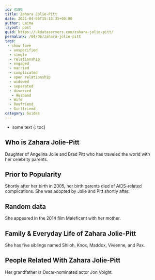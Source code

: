 ```yaml
---
id: 4189
title: Zahara Jolie-Pitt
date: 2021-04-06T15:13:35+00:00
author: Laima
layout: post
guid: https://ukdataservers.com/zahara-jolie-pitt/
permalink: /04/06/zahara-jolie-pitt
tags:
 - show love
  - unspecified
  - single
  - relationship
  - engaged
  - married
  - complicated
  - open relationship
  - widowed
  - separated
  - divorced
   - Husband
  - Wife
  - Boyfriend
  - Girlfriend
category: Guides
---
```


* some text
{: toc}


## Who is Zahara Jolie-Pitt
                  
                  
                  
Daughter of Angelina Jolie and Brad Pitt who has traveled the world with her celebrity parents.
                  
              
            
              
            
                
                
                
## Prior to Popularity
                  
                  
                  
Shortly after her birth in 2005, her birth parents died of AIDS-related complications. She was adopted by Jolie and Pitt shortly after.
                  
              
            
              
            
                
                
                
## Random data
                  
                  
                  
She appeared in the 2014 film Maleficent with her mother.
                  
              
            
              
            
                
                
                
## Family & Everyday Life of Zahara Jolie-Pitt
                  
                  
                  
She has five siblings named Shiloh, Knox, Maddox, Vivienne, and Pax.
                  
              
            
              
            
                
                
                
## People Related With Zahara Jolie-Pitt
                  
                  
                  
Her grandfather is Oscar-nominated actor Jon Voight.
                  
              
            
              
            
                
              
            
              
              
            
            
              
            
          
          
          